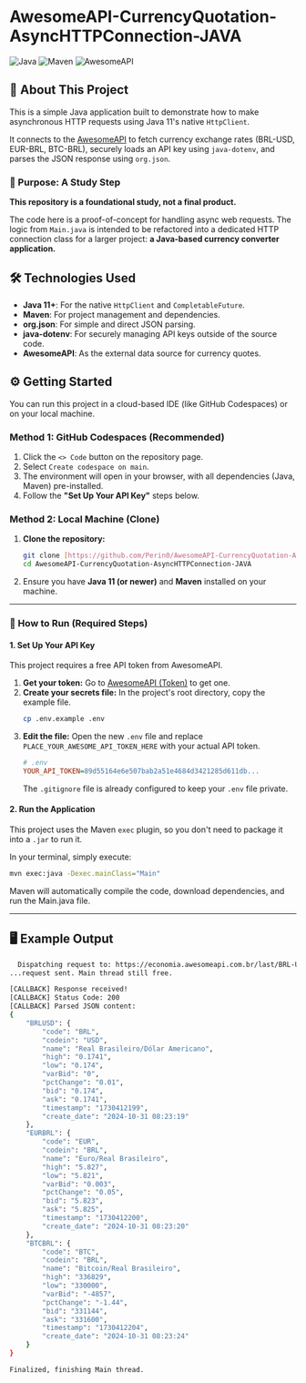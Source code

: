 # AwesomeAPI-CurrencyQuotation-AsyncHTTPConnection-JAVA

![Java](https://img.shields.io/badge/Java-11%2B-007396?style=flat-square&logo=java)
![Maven](https://img.shields.io/badge/Maven-Apache-C71A36?style=flat-square&logo=apachemaven)
![AwesomeAPI](https://img.shields.io/badge/API-AwesomeAPI-1E88E5?style=flat-square)

## 🚀 About This Project

This is a simple Java application built to demonstrate how to make asynchronous HTTP requests using Java 11's native `HttpClient`.

It connects to the [AwesomeAPI](https://docs.awesomeapi.com.br/) to fetch currency exchange rates (BRL-USD, EUR-BRL, BTC-BRL), securely loads an API key using `java-dotenv`, and parses the JSON response using `org.json`.

### 🎯 Purpose: A Study Step

**This repository is a foundational study, not a final product.**

The code here is a proof-of-concept for handling async web requests. The logic from `Main.java` is intended to be refactored into a dedicated HTTP connection class for a larger project: **a Java-based currency converter application.**

## 🛠️ Technologies Used

* **Java 11+**: For the native `HttpClient` and `CompletableFuture`.
* **Maven**: For project management and dependencies.
* **org.json**: For simple and direct JSON parsing.
* **java-dotenv**: For securely managing API keys outside of the source code.
* **AwesomeAPI**: As the external data source for currency quotes.

## ⚙️ Getting Started

You can run this project in a cloud-based IDE (like GitHub Codespaces) or on your local machine.

### Method 1: GitHub Codespaces (Recommended)

1.  Click the `<> Code` button on the repository page.
2.  Select `Create codespace on main`.
3.  The environment will open in your browser, with all dependencies (Java, Maven) pre-installed.
4.  Follow the **"Set Up Your API Key"** steps below.

### Method 2: Local Machine (Clone)

1.  **Clone the repository:**
    ```bash
    git clone [https://github.com/Perin0/AwesomeAPI-CurrencyQuotation-AsyncHTTPConnection-JAVA.git](https://github.com/Perin0/AwesomeAPI-CurrencyQuotation-AsyncHTTPConnection-JAVA.git)
    cd AwesomeAPI-CurrencyQuotation-AsyncHTTPConnection-JAVA
    ```
2.  Ensure you have **Java 11 (or newer)** and **Maven** installed on your machine.

---

### 🔑 How to Run (Required Steps)

#### 1. Set Up Your API Key

This project requires a free API token from AwesomeAPI.

1.  **Get your token:** Go to [AwesomeAPI (Token)](https://docs.awesomeapi.com.br/api-de-moedas#token) to get one.
2.  **Create your secrets file:** In the project's root directory, copy the example file.
    ```bash
    cp .env.example .env
    ```
3.  **Edit the file:** Open the new `.env` file and replace `PLACE_YOUR_AWESOME_API_TOKEN_HERE` with your actual API token.
    ```ini
    # .env
    YOUR_API_TOKEN=89d55164e6e507bab2a51e4684d3421285d611db...
    ```
    The `.gitignore` file is already configured to keep your `.env` file private.

#### 2. Run the Application

This project uses the Maven `exec` plugin, so you don't need to package it into a `.jar` to run it.

In your terminal, simply execute:

```bash
mvn exec:java -Dexec.mainClass="Main"
```
Maven will automatically compile the code, download dependencies, and run the Main.java file.

---

## 🖥️ Example Output
```bash
  Dispatching request to: https://economia.awesomeapi.com.br/last/BRL-USD,EUR-BRL,BTC-BRL?token=PLACE_YOUR_AWESOME_API_TOKEN_HERE
...request sent. Main thread still free.

[CALLBACK] Response received!
[CALLBACK] Status Code: 200
[CALLBACK] Parsed JSON content:
{
    "BRLUSD": {
        "code": "BRL",
        "codein": "USD",
        "name": "Real Brasileiro/Dólar Americano",
        "high": "0.1741",
        "low": "0.174",
        "varBid": "0",
        "pctChange": "0.01",
        "bid": "0.174",
        "ask": "0.1741",
        "timestamp": "1730412199",
        "create_date": "2024-10-31 08:23:19"
    },
    "EURBRL": {
        "code": "EUR",
        "codein": "BRL",
        "name": "Euro/Real Brasileiro",
        "high": "5.827",
        "low": "5.821",
        "varBid": "0.003",
        "pctChange": "0.05",
        "bid": "5.823",
        "ask": "5.825",
        "timestamp": "1730412200",
        "create_date": "2024-10-31 08:23:20"
    },
    "BTCBRL": {
        "code": "BTC",
        "codein": "BRL",
        "name": "Bitcoin/Real Brasileiro",
        "high": "336829",
        "low": "330000",
        "varBid": "-4857",
        "pctChange": "-1.44",
        "bid": "331144",
        "ask": "331600",
        "timestamp": "1730412204",
        "create_date": "2024-10-31 08:23:24"
    }
}

Finalized, finishing Main thread.
```
